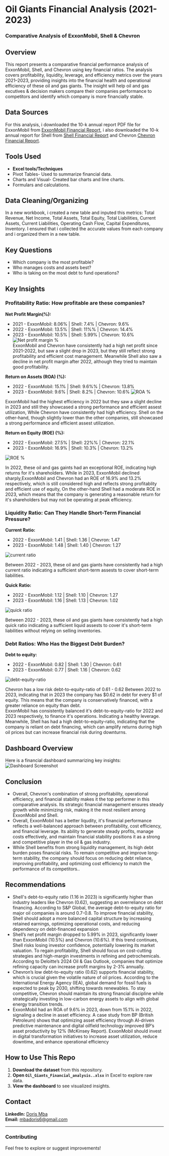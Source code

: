 # Oil Giants Financial Analysis (2021-2023)
### Comparative Analysis of ExxonMobil, Shell & Chevron

## Overview
This report presents a comparative financial performance analysis of ExxonMobil, Shell, and Chevron using key financial ratios. The analysis covers profitability, liquidity, leverage, and efficiency metrics over the years 2021–2023, providing insights into the financial health and operational efficiency of these oil and gas giants.
The insight will help oil and gas excutives & decision makers compare their companies performance to competitors and identify which company is more financially stable.


## Data Sources
For this analysis, i downloaded the 10-k annual report PDF file for ExxonMobil from [ExxonMobil Financial Report](https://www.sec.gov/), i also downloaded the 10-k annual report for Shell from [Shell Financial Report](https://www.shell.com/) and Chevron [Chevron Financial Report](https://www.chevron.com/). 

## Tools Used
- **Excel tools/Techniques**
- Pivot Tables- Used to summarize financial data.
- Charts and Visual- Created bar charts and line charts.
- Formulars and calculations.

## Data Cleaning/Organizing
In a new workbook, i created a new table and inputed this metrics: Total Revenue, Net Income, Total Assets, Total Equity, Total Liabilities, Current Assets, 
Current Liabilities, Operating Cash Flow, Capital Expenditures, Inventory.
I ensured that i collected the accurate values from each company and i organized them in a new table.

## Key Questions
- Which company is the most profitable?
- Who manages costs and assets best?
- Who is taking on the most debt to fund operations?
  
## Key Insights
 ### Profitability Ratio: How profitable are these companies?
 **Net Profit Margin(%):**
  - 2021 - ExxonMobil: 8.06% | Shell: 7.4% | Chevron: 9.6%
  - 2022 - ExxonMobil: 13.5% | Shell: 11%% | Chevron: 14.4%
  - 2023 - ExxonMobil: 10.5% | Shell: 5.99% | Chevron: 10.6%
![Net profit margin %](https://github.com/dorischioma/oil-giants-financial-analysis/blob/main/NET%20PROFIT%20MARGIN...png/)     
ExxonMobil and Chevron have consistently had a high net profit since 2021-2022, but saw a slight drop in 2023, but they still reflect strong profitability and efficient cost management.
Meanwhile Shell also saw a decline in net profit margin after 2022, although they tried to maintain good profitability.

 **Return on Assets (ROA) (%):**
  - 2022 - ExxonMobil: 15.1% | Shell: 9.6%% | Chevron: 13.8%
  - 2023 - ExxonMobil: 9.6% | Shell: 8.2% | Chevron: 10.6%
 ![ROA %](https://github.com/dorischioma/oil-giants-financial-analysis/blob/main/ROA%25.png/)   
    
ExxonMobil had the highest efficiency in 2022 but they saw a slight decline in 2023 and still they showcased a strong performance and efficient assest utilization, While Chevron have consistently had high efficiency. Shell on the other-hand, though slightly lower than the other companies, still showcased a strong performance and efficient assest utilization. 

**Return on Equity (ROE) (%):**
  - 2022 - ExxonMobil: 27.5% | Shell: 22%% | Chevron: 22.1%
  - 2023 - ExxonMobil: 16.9% | Shell: 10.3% | Chevron: 13.2%
   
 ![ROE %](https://github.com/dorischioma/oil-giants-financial-analysis/blob/main/ROE%20%25.png/)   
  
   
In 2022, these oil and gas gaints had an exceptional ROE, indicating high returns for it's shareholders. While in 2023, ExxonMobil declined sharply,ExxonMobil and Chevron had an ROE of 16.9% and 13.2% respectively, which is still considered high and reflects strong profitablity and efficient use of equity, On the other-hand Shell had a moderate ROE in 2023, which means that the company is generating a reasonable return for it's shareholders but may not be operating at peak efficiency.      

### Liquidity Ratio: Can They Handle Short-Term Financial Pressure?
**Current Ratio:**
  - 2022 - ExxonMobil: 1.41 | Shell: 1.36 | Chevron: 1.47
  - 2023 - ExxonMobil: 1.48 | Shell: 1.40 | Chevron: 1.27
   
![current ratio](https://github.com/dorischioma/oil-giants-financial-analysis/blob/main/Current%20Ratio.png/)  
   
Between 2022 - 2023, these oil and gas giants have consistently had a high current ratio indicating a sufficient short-term assests to cover short-term liabilities.

**Quick Ratio:**
  - 2022 - ExxonMobil: 1.12 | Shell: 1.10 | Chevron: 1.27
  - 2023 - ExxonMobil: 1.16 | Shell: 1.13 | Chevron: 1.02
   
![quick ratio](https://github.com/dorischioma/oil-giants-financial-analysis/blob/main/Quick%20Ratio.png/)  
   
Between 2022 - 2023, these oil and gas giants have consistently had a high quick ratio indicating a sufficient liquid assests to cover it's short-term liabilities without relying on selling inventories.

### Debt Ratios: Who Has the Biggest Debt Burden?
**Debt to equity:**
  - 2022 - ExxonMobil: 0.82 | Shell: 1.30 | Chevron: 0.61
  - 2023 - ExxonMobil: 0.77 | Shell: 1.16 | Chevron: 0.62
   
![debt-equity-ratio](https://github.com/dorischioma/oil-giants-financial-analysis/blob/main/Debt-to-equity-ratio.png/)  
   
Chevron has a low risk debt-to-equity-ratio of 0.61 - 0.62 
Between 2022 to 2023, indicating that in 2023 the company has $0.62 in debt for every $1 of equity. This means that the company is conservatively financed, with a greater reliance on equity than debt. \
ExxonMobil has consistently balanced it's debt-to-equity-ratio for 2022 and 2023 respectively, to finance it's operations. Indicating a healthy leverage.
Meanwhile, Shell has had a high debt-to-equity-ratio, indicating that the company is reliant on debt financing, which can amplify returns during high oil prices but can increase financial risk during downturns.

## Dashboard Overview
Here is a financial dashboard summarizing key insights:
![Dashboard Screenshot](https://github.com/dorischioma/oil-giants-financial-analysis/raw/main/dashboard.png/)

## Conclusion
- Overall, Chevron's combination of strong profitability, operational efficiency, and financial stability makes it the top performer in this comparative analysis. Its strategic financial management ensures steady growth while minimizing risk, making it the most resilient among ExxonMobil and Shell.
- Overall, ExxonMobil has a better liqudity, it's financial performance reflects a well-balanced approach between profitability, cost efficiency, and financial leverage. Its ability to generate steady profits, manage costs effectively, and maintain financial stability positions it as a strong and competitive player in the oil & gas industry. 
- While Shell benefits from strong liquidity management, its high debt burden poses financial risks. To remain competitive and improve long-term stability, the company should focus on reducing debt reliance, improving profitability, and optimizing cost efficiency to match the performance of its competitors..

## Recommendations
- Shell's debt-to-equity ratio (1.16 in 2023) is significantly higher than industry leaders like Chevron (0.62), suggesting an overreliance on debt financing. According to S&P Global, the average debt-to-equity ratio for major oil companies is around 0.7-0.8. To improve financial stability, Shell should adopt a more balanced capital structure by increasing retained earnings, optimizing operational costs, and reducing dependency on debt-financed expansion
- Shell’s net profit margin dropped to 5.99% in 2023, significantly lower than ExxonMobil (10.5%) and Chevron (10.6%). If this trend continues, Shell risks losing investor confidence, potentially lowering its market valuation. To regain profitability, Shell should focus on cost-cutting strategies and high-margin investments in refining and petrochemicals. According to Deloitte’s 2024 Oil & Gas Outlook, companies that optimize refining capacity can increase profit margins by 2-3% annually.
- Chevron’s low debt-to-equity ratio (0.62) supports financial stability, which is crucial given the volatile nature of oil prices. According to the International Energy Agency (IEA), global demand for fossil fuels is expected to peak by 2030, shifting towards renewables. To stay competitive, Chevron should maintain its strong financial discipline while strategically investing in low-carbon energy assets to align with global energy transition trends.
- ExxonMobil had an ROA of 9.6% in 2023, down from 15.1% in 2022, signaling a decline in asset efficiency. A case study from BP (British Petroleum) shows that optimizing asset efficiency through AI-driven predictive maintenance and digital oilfield technology improved BP’s asset productivity by 12% (McKinsey Report). ExxonMobil should invest in digital transformation initiatives to increase asset utilization, reduce downtime, and enhance operational efficiency



## How to Use This Repo  
1. **Download the dataset** from this repository.  
2. **Open `Oil_Giants_Financial_analysis..xlsx`** in Excel to explore raw data.  
3. **View the dashboard** to see visualized insights.  

## Contact  
 **LinkedIn:** [Doris Mba](https://www.linkedin.com/in/dorismba/)  
 **Email:** mbadoris6@gmail.com  

---

### **Contributing**
Feel free to explore or suggest improvements!  
